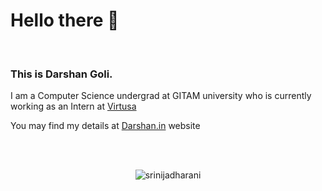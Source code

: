 <h1>Hello there 👋</h1><br>

<h3>This is Darshan Goli.</h3>
<p>I am a Computer Science undergrad at GITAM university who is currently working as an Intern at <a href="https://www.virtusa.com/">Virtusa</a></p>
<p>You may find my details at <a href="https://darshangoli.github.io/darshan.in/">Darshan.in</a> website</p>
<br><br>
<p align="center"><img align="center" src="https://github-readme-stats.vercel.app/api/top-langs?username=darshangoli&show_icons=true&locale=en&layout=compact&theme=midnight-purple" alt="srinijadharani" /></p>

